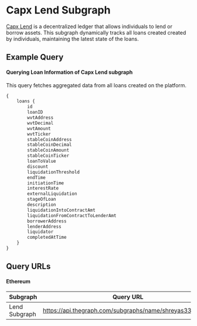 # Capx Lend Subgraph

[Capx Lend](https://test.lend.capx.fi/) is a decentralized ledger that allows individuals to lend or borrow assets. This subgraph dynamically tracks all loans created created by individuals, maintaining the latest state of the loans.
## Example Query
#### Querying Loan Information of Capx Lend subgraph

This query fetches aggregated data from all loans created on the platform. 

```graphql
{
    loans {
        id
        loanID
        wvtAddress
        wvtDecimal
        wvtAmount
        wvtTicker
        stableCoinAddress
        stableCoinDecimal
        stableCoinAmount
        stableCoinTicker
        loanToValue
        discount
        liquidationThreshold
        endTime
        initiationTime
        interestRate
        externalLiquidation
        stageOfLoan
        description
        liquidationIntoContractAmt
        liquidationFromContractToLenderAmt
        borrowerAddress
        lenderAddress
        liquidator
        completedAtTime
    }
}
```
## Query URLs

#### Ethereum

| Subgraph     | Query URL  |
|---------------------|--------------------------------------------------------------------|
| Lend Subgraph     | https://api.thegraph.com/subgraphs/name/shreyas3336/lend |
